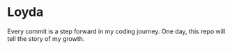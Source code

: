 # Loyda
Every commit is a step forward in my coding journey. One day, this repo will tell the story of my growth.
